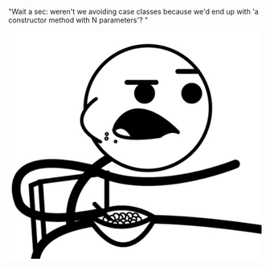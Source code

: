 "Wait a sec: weren't we avoiding case classes because we'd end up with 'a constructor method with N parameters'? "

![](images/inquisitive.png)
